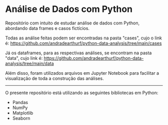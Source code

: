 # Análise de Dados com Python

Repositório com intuito de estudar análise de dados com Python, abordando data frames e casos fictícios. 


Todas as análise feitas podem ser encontradas na pasta "cases", cujo o link é: https://github.com/andradearthurf/python-data-analysis/tree/main/cases

Já os dataframes, para as respectivas análises, se encontram na pasta "data", cujo link é: https://github.com/andradearthurf/python-data-analysis/tree/main/data


Além disso, foram utilizados arquivos em Jupyter Notebook para facilitar a visualização de toda a construção das análises.

---

O presente repositório está utilizando as seguintes bibliotecas em Python:
- Pandas
- NumPy
- Matplotlib
- Seaborn
